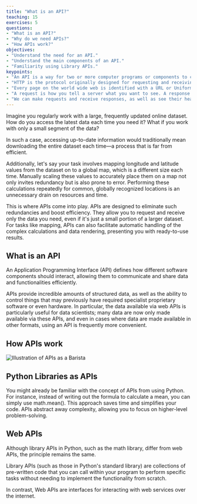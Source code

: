 ```yaml
---
title: "What is an API?"
teaching: 15
exercises: 5
questions:
- "What is an API?"
- "Why do we need APIs?"
- "How APIs work?"
objectives:
- "Understand the need for an API."
- "Understand the main components of an API."
- "Familiarity using Library APIs."
keypoints:
- "An API is a way for two or more computer programs or components to communicate with each other."
- "HTTP is the protocol originally designed for requesting and receiving Web pages, but now also used as the basis for a variety of APIs. HTTPS is the encrypted version of HTTP."
- "Every page on the world wide web is identified with a URL or Uniform Resource Locator."
- "A request is how you tell a server what you want to see. A response will either give you what you asked for, or tell you why the server can't do that. Both requests and responses have a header, and optionally a body."
- "We can make requests and receive responses, as well as see their headers, using `curl`."
---
```


Imagine you regularly work with a large, frequently updated online dataset. How do you access the latest data each time you need it? What if you work with only a small segment of the data?

In such a case, accessing up-to-date information would traditionally mean downloading the entire dataset each time—a process that is far from efficient.

Additionally, let's say your task involves mapping longitude and latitude values from the dataset on to a global map, which is a different size each time. Manually scaling these values to accurately place them on a map not only invites redundancy but is also prone to error. Performing these calculations repeatedly for common, globally recognized locations is an unnecessary drain on resources and time.

This is where APIs come into play. APIs are designed to eliminate such redundancies and boost efficiency. They allow you to request and receive only the data you need, even if it's just a small portion of a larger dataset. For tasks like mapping, APIs can also facilitate automatic handling of the complex calculations and data rendering, presenting you with ready-to-use results.

## What is an API
An Application Programming Interface (API) defines how different software components should interact, allowing them to communicate and share data and functionalities efficiently.

APIs provide incredible amounts of structured data, as well as the ability to control things that may previously have required specialist proprietary software or even hardware. In particular, the data available via web APIs is particularly useful for data scientists; many data are now only made available via these APIs, and even in cases where data are made available in other formats, using an API is frequently more convenient.

## How APIs work

![Illustration of APIs as a Barista](../assets/img/HowAPIWorks.png)

## Python Libraries as APIs
You might already be familiar with the concept of APIs from using Python. For instance, instead of writing out the formula to calculate a mean, you can simply use math.mean(). This approach saves time and simplifies your code. APIs abstract away complexity, allowing you to focus on higher-level problem-solving.

## Web APIs
Although library APIs in Python, such as the math library, differ from web APIs, the principle remains the same. 

Library APIs (such as those in Python's standard library) are collections of pre-written code that you can call within your program to perform specific tasks without needing to implement the functionality from scratch.

In contrast, Web APIs are interfaces for interacting with web services over the internet.